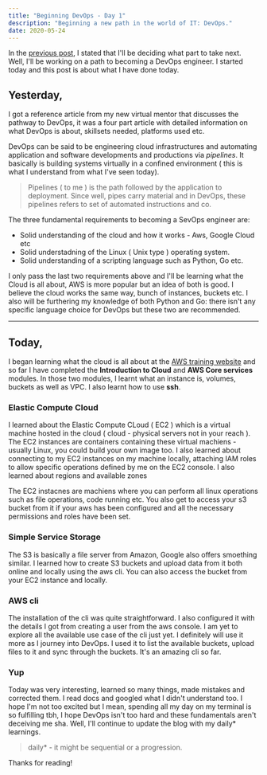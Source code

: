 ```yaml
---
title: "Beginning DevOps - Day 1"
description: "Beginning a new path in the world of IT: DevOps."
date: 2020-05-24
---
```


In the [previous post](./confusef.md), I stated that I'll be deciding what part to take next. Well, I'll be working on a path to becoming a DevOps engineer. I started today and this post is about what I have done today.

## Yesterday,

I got a reference article from my new virtual mentor that discusses the pathway to DevOps, it was a four part article with detailed information on what DevOps is about, skillsets needed, platforms used etc.

DevOps can be said to be engineering cloud infrastructures and automating application and software developments and productions via _pipelines_. It basically is building systems virtually in a confined environment ( this is what I understand from what I've seen today).

> Pipelines ( to me ) is the path followed by the application to deployment. Since well, pipes carry material and in DevOps, these pipelines refers to set of automated instructions and co.

The three fundamental requirements to becoming a SevOps engineer are:

+ Solid understanding of the cloud and how it works - Aws, Google Cloud etc
+ Solid understadning of the Linux ( Unix type ) operating system.
+ Solid understanding of a scripting language such as Python, Go etc.

I only pass the last two requirements above and I'll be learning what the Cloud is all about, AWS is more popular but an idea of both is good. I believe the cloud works the same way, bunch of instances, buckets etc. I also will be furthering my knowledge of both Python and Go: there isn't any specific language choice for DevOps but these two are recommended.

---

## Today,

I began learning what the cloud is all about at the [AWS training website](https://aws.training) and so far I have completed the **Introduction to Cloud** and **AWS Core services** modules. In those two modules, I learnt what an instance is, volumes, buckets as well as VPC. I also learnt how to use **ssh**.

### Elastic Compute Cloud

I learned about the Elastic Compute CLoud ( EC2 ) which is a virtual machine hosted in the cloud ( cloud - physical servers not in your reach ). The EC2 instances are containers containing these virtual machiens - usually Linux, you could build your own image too. I also learned about connecting to my EC2 instances on my machine locally, attaching IAM roles to allow specific operations defined by me on the EC2 console. I also learned about regions and available zones

The EC2 instacnes are machiens where you can perform all linux operations such as file operations, code running etc. You also get to access your s3 bucket from it if your aws has been configured and all the necessary permissions and roles have been set.

### Simple Service Storage

The S3 is basically a file server from Amazon, Google also offers smoething similar. I learned how to create S3 buckets and upload data from it both online and locally using the aws cli. You can also access the bucket from your EC2 instance and locally.

### AWS cli

The installation of the cli was quite straightforward. I also configured it with the details I got from creating a user from the aws console. I am yet to explore all the available use case of the cli just yet. I definitely will use it more as I journey into DevOps. I used it to list the available buckets, upload files to it and sync through the buckets. It's an amazing cli so far.

### Yup

Today was very interesting, learned so many things, made mistakes and corrected them. I read docs and googled what I didn't understand too. I hope I'm not too excited but I mean, spending all my day on my terminal is so fulfilling tbh, I hope DevOps isn't too hard and these fundamentals aren't deceiving me sha. Well, I'll continue to update the blog with my daily* learnings.

> daily* - it might be sequential or a progression.

Thanks for reading!
